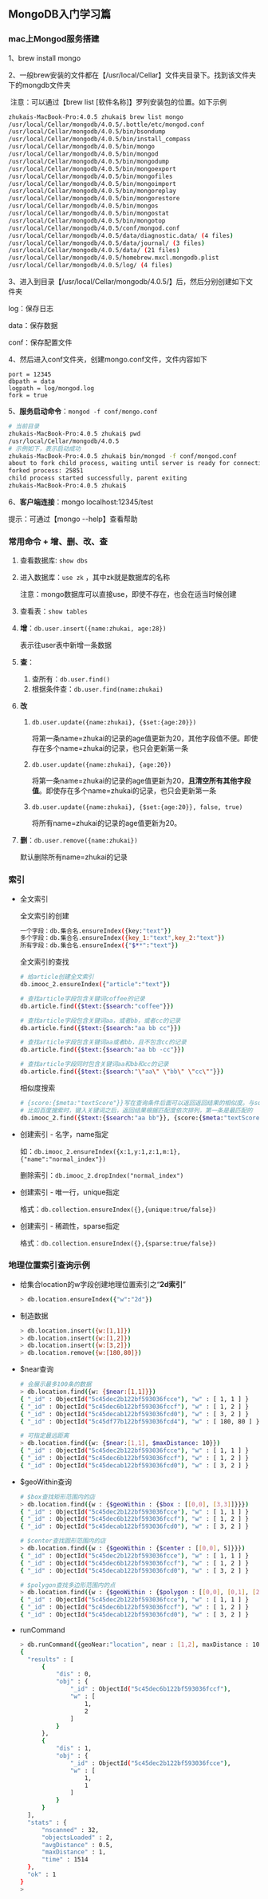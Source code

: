## MongoDB入门学习篇

### mac上Mongod服务搭建

1、brew install mongo

2、一般brew安装的文件都在【/usr/local/Cellar】文件夹目录下。找到该文件夹下的mongdb文件夹

​	注意：可以通过【brew list [软件名称]】罗列安装包的位置。如下示例

```bash
zhukais-MacBook-Pro:4.0.5 zhukai$ brew list mongo
/usr/local/Cellar/mongodb/4.0.5/.bottle/etc/mongod.conf
/usr/local/Cellar/mongodb/4.0.5/bin/bsondump
/usr/local/Cellar/mongodb/4.0.5/bin/install_compass
/usr/local/Cellar/mongodb/4.0.5/bin/mongo
/usr/local/Cellar/mongodb/4.0.5/bin/mongod
/usr/local/Cellar/mongodb/4.0.5/bin/mongodump
/usr/local/Cellar/mongodb/4.0.5/bin/mongoexport
/usr/local/Cellar/mongodb/4.0.5/bin/mongofiles
/usr/local/Cellar/mongodb/4.0.5/bin/mongoimport
/usr/local/Cellar/mongodb/4.0.5/bin/mongoreplay
/usr/local/Cellar/mongodb/4.0.5/bin/mongorestore
/usr/local/Cellar/mongodb/4.0.5/bin/mongos
/usr/local/Cellar/mongodb/4.0.5/bin/mongostat
/usr/local/Cellar/mongodb/4.0.5/bin/mongotop
/usr/local/Cellar/mongodb/4.0.5/conf/mongod.conf
/usr/local/Cellar/mongodb/4.0.5/data/diagnostic.data/ (4 files)
/usr/local/Cellar/mongodb/4.0.5/data/journal/ (3 files)
/usr/local/Cellar/mongodb/4.0.5/data/ (21 files)
/usr/local/Cellar/mongodb/4.0.5/homebrew.mxcl.mongodb.plist
/usr/local/Cellar/mongodb/4.0.5/log/ (4 files)
```

3、进入到目录【/usr/local/Cellar/mongodb/4.0.5/】后，然后分别创建如下文件夹

log：保存日志

data：保存数据

conf：保存配置文件

4、然后进入conf文件夹，创建mongo.conf文件，文件内容如下

```
port = 12345
dbpath = data
logpath = log/mongod.log
fork = true
```

5、**服务启动命令**：`mongod -f conf/mongo.conf`

```bash
# 当前目录
zhukais-MacBook-Pro:4.0.5 zhukai$ pwd
/usr/local/Cellar/mongodb/4.0.5
# 示例如下，表示启动成功
zhukais-MacBook-Pro:4.0.5 zhukai$ bin/mongod -f conf/mongod.conf
about to fork child process, waiting until server is ready for connections.
forked process: 25851
child process started successfully, parent exiting
zhukais-MacBook-Pro:4.0.5 zhukai$
```

6、**客户端连接**：mongo localhost:12345/test

提示：可通过【mongo --help】查看帮助



### 常用命令 + 增、删、改、查

1. 查看数据库: `show dbs`

2. 进入数据库：`use zk` ，其中zk就是数据库的名称

   注意：mongo数据库可以直接use，即使不存在，也会在适当时候创建

3. 查看表：`show tables`

4. **增**：`db.user.insert({name:zhukai, age:28})`

   表示往user表中新增一条数据

5. **查**：

   1. 查所有：`db.user.find()`
   2. 根据条件查：`db.user.find(name:zhukai)`

6. **改**

   1. `db.user.update({name:zhukai}, {$set:{age:20}})`

      将第一条name=zhukai的记录的age值更新为20，其他字段值不便。即使存在多个name=zhukai的记录，也只会更新第一条

   2. `db.user.update({name:zhukai}, {age:20})`

      将第一条name=zhukai的记录的age值更新为20，**且清空所有其他字段值**。即使存在多个name=zhukai的记录，也只会更新第一条

   3. `db.user.update({name:zhukai}, {$set:{age:20}}, false, true)`

      将所有name=zhukai的记录的age值更新为20。

7. **删**：`db.user.remove({name:zhukai})`

   默认删除所有name=zhukai的记录



### 索引

- 全文索引

  全文索引的创建

  ```bash
  一个字段：db.集合名.ensureIndex({key:"text"})
  多个字段：db.集合名.ensureIndex({key_1:"text",key_2:"text"})
  所有字段：db.集合名.ensureIndex({"$**":"text"})
  ```

  全文索引的查找

  ```bash
  # 给article创建全文索引
  db.imooc_2.ensureIndex({"article":"text"})
  
  # 查找article字段包含关键词coffee的记录
  db.article.find({$text:{$search:"coffee"}})
  
  # 查找article字段包含关键词aa，或者bb，或者cc的记录
  db.article.find({$text:{$search:"aa bb cc"}})
  
  # 查找article字段包含关键词aa或者bb，且不包含cc的记录
  db.article.find({$text:{$search:"aa bb -cc"}})
  
  # 查找article字段同时包含关键词aa和bb和cc的记录
  db.article.find({$text:{$search:"\"aa\" \"bb\" \"cc\""}})
  ```

  相似度搜索

  ```bash
  # {score:{$meta:"textScore"}}写在查询条件后面可以返回返回结果的相似度。与sort一起使用，可以达到很好的实用效果。
  # 比如百度搜索时，键入关键词之后，返回结果根据匹配度依次排列，第一条是最匹配的
  db.imooc_2.find({$text:{$search:"aa bb"}}, {score:{$meta:"textScore"}}).sort({score:{$meta:"textScore"}})
  ```

- 创建索引 - 名字，name指定

  如：`db.imooc_2.ensureIndex({x:1,y:1,z:1,m:1},{"name":"normal_index"})`

  删除索引：`db.imooc_2.dropIndex("normal_index")`

- 创建索引 - 唯一行，unique指定

  格式：`db.collection.ensureIndex({},{unique:true/false})`

- 创建索引 - 稀疏性，sparse指定

  格式：`db.collection.ensureIndex({},{sparse:true/false})`



### 地理位置索引查询示例

- 给集合location的w字段创建地理位置索引之“**2d索引**”

  ```bash
  > db.location.ensureIndex({"w":"2d"})
  ```

- 制造数据

  ```bash
  > db.location.insert({w:[1,1]})
  > db.location.insert({w:[1,2]})
  > db.location.insert({w:[3,2]})
  > db.location.remove({w:[180,80]})
  ```

- $near查询

  ```bash
  # 会展示最多100条的数据
  > db.location.find({w: {$near:[1,1]}})
  { "_id" : ObjectId("5c45dec2b122bf593036fcce"), "w" : [ 1, 1 ] }
  { "_id" : ObjectId("5c45dec6b122bf593036fccf"), "w" : [ 1, 2 ] }
  { "_id" : ObjectId("5c45decab122bf593036fcd0"), "w" : [ 3, 2 ] }
  { "_id" : ObjectId("5c45df77b122bf593036fcd4"), "w" : [ 180, 80 ] }
  
  # 可指定最远距离
  > db.location.find({w: {$near:[1,1], $maxDistance: 10}})
  { "_id" : ObjectId("5c45dec2b122bf593036fcce"), "w" : [ 1, 1 ] }
  { "_id" : ObjectId("5c45dec6b122bf593036fccf"), "w" : [ 1, 2 ] }
  { "_id" : ObjectId("5c45decab122bf593036fcd0"), "w" : [ 3, 2 ] }
  ```

- $geoWithin查询

  ```bash
  # $box查找矩形范围内的店
  > db.location.find({w : {$geoWithin : {$box : [[0,0], [3,3]]}}})
  { "_id" : ObjectId("5c45dec2b122bf593036fcce"), "w" : [ 1, 1 ] }
  { "_id" : ObjectId("5c45dec6b122bf593036fccf"), "w" : [ 1, 2 ] }
  { "_id" : ObjectId("5c45decab122bf593036fcd0"), "w" : [ 3, 2 ] }
  
  # $center查找圆形范围内的店
  > db.location.find({w : {$geoWithin : {$center : [[0,0], 5]}}})
  { "_id" : ObjectId("5c45dec2b122bf593036fcce"), "w" : [ 1, 1 ] }
  { "_id" : ObjectId("5c45dec6b122bf593036fccf"), "w" : [ 1, 2 ] }
  { "_id" : ObjectId("5c45decab122bf593036fcd0"), "w" : [ 3, 2 ] }
  
  # $polygon查找多边形范围内的点
  > db.location.find({w : {$geoWithin : {$polygon : [[0,0], [0,1], [2,5], [6,1]]}}})
  { "_id" : ObjectId("5c45dec2b122bf593036fcce"), "w" : [ 1, 1 ] }
  { "_id" : ObjectId("5c45dec6b122bf593036fccf"), "w" : [ 1, 2 ] }
  { "_id" : ObjectId("5c45decab122bf593036fcd0"), "w" : [ 3, 2 ] }
  ```

- runCommand

  ```bash
  > db.runCommand({geoNear:"location", near : [1,2], maxDistance : 10, num : 2})
  {
  	"results" : [
  		{
  			"dis" : 0,
  			"obj" : {
  				"_id" : ObjectId("5c45dec6b122bf593036fccf"),
  				"w" : [
  					1,
  					2
  				]
  			}
  		},
  		{
  			"dis" : 1,
  			"obj" : {
  				"_id" : ObjectId("5c45dec2b122bf593036fcce"),
  				"w" : [
  					1,
  					1
  				]
  			}
  		}
  	],
  	"stats" : {
  		"nscanned" : 32,
  		"objectsLoaded" : 2,
  		"avgDistance" : 0.5,
  		"maxDistance" : 1,
  		"time" : 1514
  	},
  	"ok" : 1
  }
  >
  ```

  

